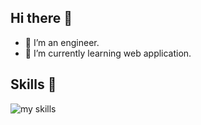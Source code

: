 ## Hi there 👋


- 🔭 I’m an engineer. 
- 🌱 I’m currently learning web application.

## Skills 🌱 
<img alt="my skills" src="https://skillicons.dev/icons?theme=dark&perline=7&i=html,css,javascript,figma,python,flutter,aws,pytorch,tensorflow,postgresql" />
<br>
